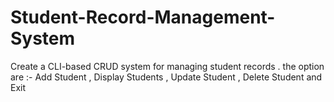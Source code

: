 # Student-Record-Management-System
Create a CLI-based CRUD system for managing student records .  the option are :-  Add Student , Display Students , Update Student , Delete Student and Exit
